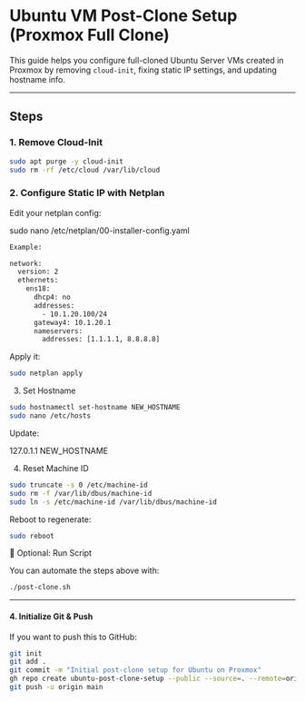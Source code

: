 # Ubuntu VM Post-Clone Setup (Proxmox Full Clone)

This guide helps you configure full-cloned Ubuntu Server VMs created in Proxmox by removing `cloud-init`, fixing static IP settings, and updating hostname info.

---

## Steps

### 1. Remove Cloud-Init

````bash
sudo apt purge -y cloud-init
sudo rm -rf /etc/cloud /var/lib/cloud
````
### 2. Configure Static IP with Netplan

Edit your netplan config:

sudo nano /etc/netplan/00-installer-config.yaml
````bash
Example:

network:
  version: 2
  ethernets:
    ens18:
      dhcp4: no
      addresses:
        - 10.1.20.100/24
      gateway4: 10.1.20.1
      nameservers:
        addresses: [1.1.1.1, 8.8.8.8]
````
Apply it:
````bash
sudo netplan apply
````

3. Set Hostname
````bash
sudo hostnamectl set-hostname NEW_HOSTNAME
sudo nano /etc/hosts
````
Update:

127.0.1.1    NEW_HOSTNAME

4. Reset Machine ID
````bash
sudo truncate -s 0 /etc/machine-id
sudo rm -f /var/lib/dbus/machine-id
sudo ln -s /etc/machine-id /var/lib/dbus/machine-id
````
Reboot to regenerate:
````bash
sudo reboot
````
📜 Optional: Run Script

You can automate the steps above with:
````bash
./post-clone.sh
````

---

#### **4. Initialize Git & Push**

If you want to push this to GitHub:

```bash
git init
git add .
git commit -m "Initial post-clone setup for Ubuntu on Proxmox"
gh repo create ubuntu-post-clone-setup --public --source=. --remote=origin
git push -u origin main
````
